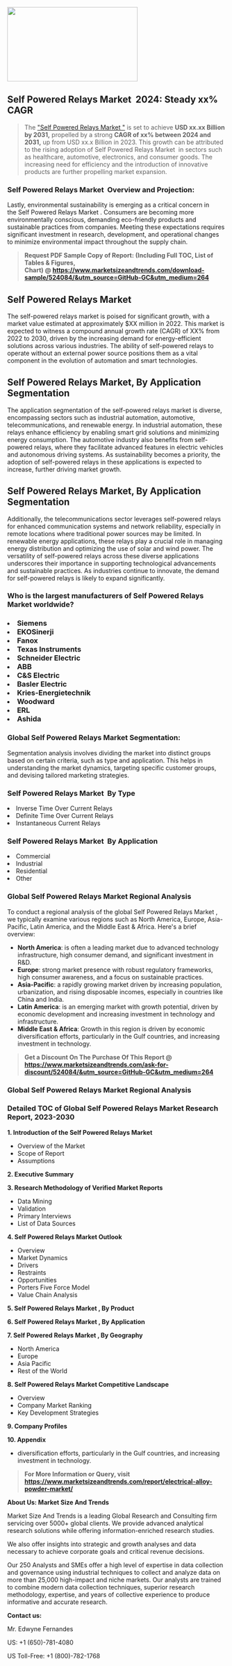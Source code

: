 <p><img class="alignnone size-medium wp-image-20088" src="https://ffe5etoiles.com/wp-content/uploads/2024/12/MST1-300x171.png" alt="" width="300" height="171" /></p><h2 id="ember46" class="ember-view reader-text-block__heading-2">Self Powered Relays Market &nbsp;2024: Steady&nbsp;xx% CAGR</h2><blockquote id="ember47" class="ember-view reader-text-block__blockquote">The&nbsp;<a class="app-aware-link " href="https://www.marketsizeandtrends.com/download-sample/524084/&utm_source=GitHub-GC&utm_medium=264" target="_blank" data-test-app-aware-link="">"Self Powered Relays Market "</a>&nbsp;is set to achieve&nbsp;<strong>USD&nbsp;xx.xx&nbsp;Billion by 2031,</strong>&nbsp;propelled by a strong&nbsp;<strong>CAGR of&nbsp;xx% between 2024 and 2031,</strong>&nbsp;up from USD xx.x Billion in 2023. This growth can be attributed to the rising adoption of&nbsp;Self Powered Relays Market &nbsp;in sectors such as healthcare, automotive, electronics, and consumer goods. The increasing need for efficiency and the introduction of innovative products are further propelling market expansion.</blockquote><h3 id="ember48" class="ember-view reader-text-block__heading-3">Self Powered Relays Market &nbsp;Overview and Projection:</h3><p id="ember49" class="ember-view reader-text-block__paragraph">Lastly, environmental sustainability is emerging as a critical concern in the&nbsp;Self Powered Relays Market . Consumers are becoming more environmentally conscious, demanding eco-friendly products and sustainable practices from companies. Meeting these expectations requires significant investment in research, development, and operational changes to minimize environmental impact throughout the supply chain.</p><blockquote id="ember50" class="ember-view reader-text-block__blockquote"><strong>Request PDF Sample Copy of Report: (Including Full TOC, List of Tables &amp; Figures, Chart)&nbsp;@&nbsp;<strong><a href="https://www.marketsizeandtrends.com/download-sample/524084/&utm_source=GitHub-GC&utm_medium=264" target="_blank">https://www.marketsizeandtrends.com/download-sample/524084/&utm_source=GitHub-GC&utm_medium=264</a></strong></strong></blockquote><h3 class=""> <h2>Self Powered Relays Market</h2><p>The self-powered relays market is poised for significant growth, with a market value estimated at approximately $XX million in 2022. This market is expected to witness a compound annual growth rate (CAGR) of XX% from 2022 to 2030, driven by the increasing demand for energy-efficient solutions across various industries. The ability of self-powered relays to operate without an external power source positions them as a vital component in the evolution of automation and smart technologies.</p><h2>Self Powered Relays Market, By Application Segmentation</h2><p>The application segmentation of the self-powered relays market is diverse, encompassing sectors such as industrial automation, automotive, telecommunications, and renewable energy. In industrial automation, these relays enhance efficiency by enabling smart grid solutions and minimizing energy consumption. The automotive industry also benefits from self-powered relays, where they facilitate advanced features in electric vehicles and autonomous driving systems. As sustainability becomes a priority, the adoption of self-powered relays in these applications is expected to increase, further driving market growth.</p><h2>Self Powered Relays Market, By Application Segmentation</h2><p>Additionally, the telecommunications sector leverages self-powered relays for enhanced communication systems and network reliability, especially in remote locations where traditional power sources may be limited. In renewable energy applications, these relays play a crucial role in managing energy distribution and optimizing the use of solar and wind power. The versatility of self-powered relays across these diverse applications underscores their importance in supporting technological advancements and sustainable practices. As industries continue to innovate, the demand for self-powered relays is likely to expand significantly.</p></h3><h3 id="" class="">Who is the largest manufacturers of&nbsp;Self Powered Relays Market worldwide?</h3><h3 class=""></Li><Li>Siemens</Li><Li> EKOSinerji</Li><Li> Fanox</Li><Li> Texas Instruments</Li><Li> Schneider Electric</Li><Li> ABB</Li><Li> C&S Electric</Li><Li> Basler Electric</Li><Li> Kries-Energietechnik</Li><Li> Woodward</Li><Li> ERL</Li><Li> Ashida</h3><h3 id="ember53" class="ember-view reader-text-block__heading-3">Global&nbsp;Self Powered Relays Market Segmentation:</h3><p id="ember54" class="ember-view reader-text-block__paragraph">Segmentation analysis involves dividing the market into distinct groups based on certain criteria, such as type and application. This helps in understanding the market dynamics, targeting specific customer groups, and devising tailored marketing strategies.</p><h3 id="" class="">Self Powered Relays Market &nbsp;By Type</h3><p></Li><Li>Inverse Time Over Current Relays</Li><Li> Definite Time Over Current Relays</Li><Li> Instantaneous Current Relays</p><h3 id="" class="">Self Powered Relays Market &nbsp;By Application</h3><p class=""></Li><Li>Commercial</Li><Li> Industrial</Li><Li> Residential</Li><Li> Other</p><h3 id="ember62" class="ember-view reader-text-block__heading-3">Global Self Powered Relays Market Regional Analysis</h3><p id="ember63" class="ember-view reader-text-block__paragraph">To conduct a regional analysis of the global Self Powered Relays Market , we typically examine various regions such as North America, Europe, Asia-Pacific, Latin America, and the Middle East &amp; Africa. Here's a brief overview:</p><ul><li><strong>North America</strong>: is often a leading market due to advanced technology infrastructure, high consumer demand, and significant investment in R&amp;D.</li><li><strong>Europe</strong>: strong market presence with robust regulatory frameworks, high consumer awareness, and a focus on sustainable practices.</li><li><strong>Asia-Pacific</strong>: a rapidly growing market driven by increasing population, urbanization, and rising disposable incomes, especially in countries like China and India.</li><li><strong>Latin America</strong>: is an emerging market with growth potential, driven by economic development and increasing investment in technology and infrastructure.</li><li><strong>Middle East &amp; Africa</strong>: Growth in this region is driven by economic diversification efforts, particularly in the Gulf countries, and increasing investment in technology.</li></ul><blockquote id="ember61" class="ember-view reader-text-block__blockquote"><strong>Get a Discount On The Purchase Of This Report @ <strong><a href="https://html-cleaner.com/" target="">https://www.marketsizeandtrends.com/ask-for-discount/524084/&utm_source=GitHub-GC&utm_medium=264</a></strong></strong></blockquote><h3 id="ember62" class="ember-view reader-text-block__heading-3">Global Self Powered Relays Market Regional Analysis</h3><h3 id="" class="">Detailed TOC of Global Self Powered Relays Market Research Report, 2023-2030</h3><p id="" class=""><strong>1. Introduction of the Self Powered Relays Market </strong></p><ul><li>Overview of the Market</li><li>Scope of Report</li><li>Assumptions</li></ul><p id="" class=""><strong>2. Executive Summary</strong></p><p id="" class=""><strong>3. Research Methodology of Verified Market Reports</strong></p><ul><li>Data Mining</li><li>Validation</li><li>Primary Interviews</li><li>List of Data Sources</li></ul><p id="" class=""><strong>4. Self Powered Relays Market Outlook</strong></p><ul><li>Overview</li><li>Market Dynamics</li><li>Drivers</li><li>Restraints</li><li>Opportunities</li><li>Porters Five Force Model</li><li>Value Chain Analysis</li></ul><p id="" class=""><strong>5. Self Powered Relays Market , By Product</strong></p><p id="" class=""><strong>6. Self Powered Relays Market , By Application</strong></p><p id="" class=""><strong>7. Self Powered Relays Market , By Geography</strong></p><ul><li>North America</li><li>Europe</li><li>Asia Pacific</li><li>Rest of the World</li></ul><p id="" class=""><strong>8. Self Powered Relays Market Competitive Landscape</strong></p><ul><li>Overview</li><li>Company Market Ranking</li><li>Key Development Strategies</li></ul><p id="" class=""><strong>9. Company Profiles</strong></p><p id="" class=""><strong>10. Appendix</strong></p><ul><li>diversification efforts, particularly in the Gulf countries, and increasing investment in technology.</li></ul><blockquote id="ember65" class="ember-view reader-text-block__blockquote"><strong>For More Information or Query, visit <strong><strong><a href="https://html-cleaner.com/" target="">https://www.marketsizeandtrends.com/report/electrical-alloy-powder-market/</a></strong></strong></strong></blockquote><p id="" class=""><strong>About Us: Market Size And Trends</strong></p><p id="" class="">Market Size And Trends is a leading Global Research and Consulting firm servicing over 5000+ global clients. We provide advanced analytical research solutions while offering information-enriched research studies.</p><p id="" class="">We also offer insights into strategic and growth analyses and data necessary to achieve corporate goals and critical revenue decisions.</p><p id="" class="">Our 250 Analysts and SMEs offer a high level of expertise in data collection and governance using industrial techniques to collect and analyze data on more than 25,000 high-impact and niche markets. Our analysts are trained to combine modern data collection techniques, superior research methodology, expertise, and years of collective experience to produce informative and accurate research.</p><p id="" class=""><strong>Contact us:</strong></p><p id="" class="">Mr. Edwyne Fernandes</p><p id="" class="">US: +1 (650)-781-4080</p><p id="" class="">US Toll-Free: +1 (800)-782-1768</p>
